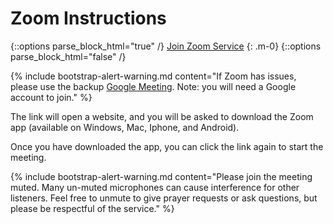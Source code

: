 # Zoom Instructions


{::options parse_block_html="true" /}
<a class="btn btn-primary" href="https://us02web.zoom.us/j/7608593426?pwd=cjZJV016blVrS0k4ZWM2bVlhVVZkQT09">Join Zoom Service</a>
{: .m-0}
{::options parse_block_html="false" /}

{% include bootstrap-alert-warning.md content="If Zoom has issues, please use the backup [Google Meeting](https://meet.google.com/qrf-yiyo-ohe). Note: you will need a Google account to join." %}

The link will open a website, and you will be asked to download the Zoom app (available on Windows, Mac, Iphone, and Android).

Once you have downloaded the app, you can click the link again to start the meeting.

{% include bootstrap-alert-warning.md content="Please join the meeting muted. Many un-muted microphones can cause interference for other listeners. Feel free to unmute to give prayer requests or ask questions, but please be respectful of the service." %}
